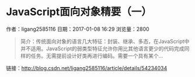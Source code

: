 # JavaScript面向对象精要（一）
作者：ligang2585116
日期：2017-01-08 16:29
浏览量：2800
> 简介：传统面向对象的语言几大特征：封装、继承、多态，在JavaScript中并不适用。JavaScript的弱类型特征允许你用比其他语言更少的代码完成同样的任务。无需提前设计好类再进行编码。需要一个具有某个...

 链接：http://blog.csdn.net/ligang2585116/article/details/54234034
